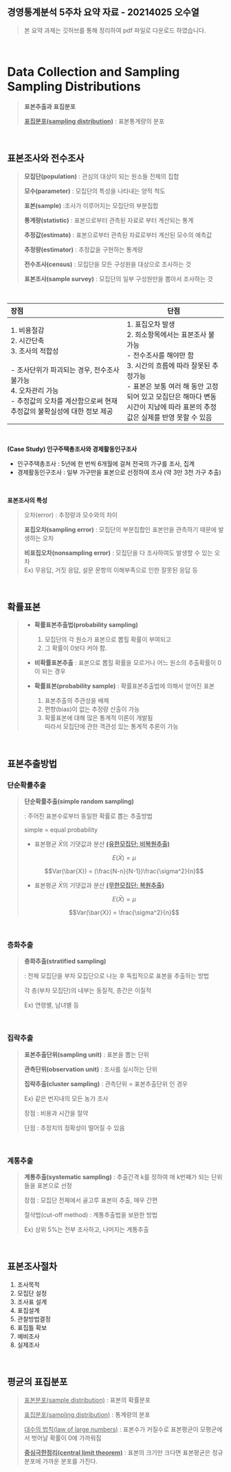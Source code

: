 ## 경영통계분석 5주차 요약 자료 - 20214025 오수열

> 본 요약 과제는 깃허브를 통해 정리하여 pdf 파일로 다운로드 하였습니다.  

<br>

# Data Collection and Sampling <br>Sampling Distributions

> **표본추출과 표집분포**
>
> <u>**표집분포(sampling distribution)**</u> : 표본통계량의 분포

<br>



## 표본조사와 전수조사

> **모집단(population)** : 관심의 대상이 되는 원소들 전체의 집합
>
> **모수(parameter)** : 모집단의 특성을 나타내는 양적 척도
>
> **표본(sample)** :조사가 이루어지는 모집단의 부분집합
>
> **통계량(statistic)** : 표본으로부터 관측된 자료로 부터 계산되는 통계
>
> **추정값(estimate)** : 표본으로부터 관측된 자료로부터 계산된 모수의 예측값
>
> **추정량(estimator)** : 추정값을 구현하는 통계량
>
> **전수조사(census)** : 모집단을 모든 구성원을 대상으로 조사하는 것
>
> **표본조사(sample survey)** : 모집단의 일부 구성원만을 뽑아서 조사하는 것

<br>

| 장점                                                         | 단점                                                         |
| :----------------------------------------------------------- | ------------------------------------------------------------ |
| 1. 비용절감<br />2. 시간단축<br />3. 조사의 적합성<br /><br />  - 조사단위가 파괴되는 경우, 전수조사 불가능<br />4. 오차관리 가능<br />  - 추정값의 오차를 계산함으로써 현재 추정값의 불확실성에 대한 정보 제공 | 1. 표집오차 발생<br />2. 희소항목에서는 표본조사 불가능<br />  - 전수조사를 해야만 함<br />3. 시간의 흐름에 따라 잘못된 추정가능<br />  - 표본은 보통 여러 해 동안 고정되어 있고 모집단은 해마다 변동<br />    시간이 지남에 따라 표본의 추정값은 실제를 반영 못할 수 있음 |

<br>

**(Case Study) 인구주택총조사와 경제활동인구조사**

* 인구주택총조사 : 5년에 한 번씩 6개월에 걸쳐 전국의 가구를 조사, 집계
* 경제활동인구조사 : 일부 가구만을 표본으로 선정하여 조사 (약 3만 3천 가구 추출)

<br>

**표본조사의 특성**

> 오차(error) : 추정량과 모수와의 차이
>
> **표집오차(sampling error)** : 모집단의 부분집합인 표본만을 관측하기 때문에 발생하는 오차
>
> **비표집오차(nonsampling error)** : 모집단을 다 조사하여도 발생할 수 있는 오차  
> Ex) 무응답, 거짓 응답, 설문 문항의 이해부족으로 인한 잘못된 응답 등

<br>

## 확률표본

> * **확률표본추출법(probability sampling)**
>     1. 모집단의 각 원소가 표본으로 뽑힐 확률이 부여되고
>     2. 그 확률이 0보다 커야 함.
>
> * **비확률표본추출** : 표본으로 뽑힐 확률을 모르거나 어느 원소의 추출확률이 0이 되는 경우
>
> * **확률표본(probability sample)** : 확률표본추출법에 의해서 얻어진 표본
>     1. 표본추출의 주관성을 배제
>     2. 편향(bias)이 없는 추정량 산출이 가능
>     3. 확률표본에 대해 많은 통계적 이론이 개발됨  
>         따라서 모집단에 관한 객관성 있는 통계적 추론이 가능

<br>

## 표본추출방법

### 단순확률추출

> **단순확률추출(simple random sampling)**
>
> : 주어진 표본수로부터 동일한 확률로 뽑는 추출방법
>
> simple = equal probability
>
> * 표본평균 $\bar{X}$의 기댓값과 분산 <u>**(유한모집단; 비복원추출)**</u>
>
> $$E(\bar{X}) = \mu$$
>
> $$Var(\bar{X}) = (\frac{N-n}{N-1})\frac{\sigma^2}{n}$$
>
> * 표본평균 $\bar{X}$의 기댓값과 분산 <u>**(무한모집단; 복원추출)**</u>
>
> $$E(\bar{X}) = \mu$$
>
> $$Var(\bar{X}) = \frac{\sigma^2}{n}$$

<br>

### 층화추출

> **층화추출(stratified sampling)**
>
> : 전체 모집단을 부차 모집단으로 나눈 후 독립적으로 표본을 추출하는 방법
>
> 각 층(부차 모집단)의 내부는 동질적, 층간은 이질적
>
> Ex) 연령별, 남녀별 등

<br>

### 집락추출

> **표본추출단위(sampling unit)** : 표본을 뽑는 단위
>
> **관측단위(observation unit)** : 조사를 실시하는 단위
>
> **집락추출(cluster sampling)** : 관측단위 = 표본추출단위 인 경우
>
> Ex) 같은 번지내의 모든 농가 조사
>
> 장점 : 비용과 시간을 절약
>
> 단점 : 추정치의 정확성이 떨어질 수 있음

<br>

### 계통추출

> **계통추출(systematic sampling)** : 추출간격 k를 정하여 매 k번째가 되는 단위들을 표본으로 선정
>
> 장점 : 모집단 전체에서 골고루 표본이 추출, 매우 간편
>
> 절삭법(cut-off method) : 계통추출법을 보완한 방법
>
> Ex) 상위 5%는 전부 조사하고, 나머지는 계통추출

<br>

## 표본조사절차

1. 조사목적
2. 모집단 설정
3. 조사표 설계
4. 표집설계
5. 관찰방법결정
6. 표집틀 확보
7. 예비조사
8. 실제조사

<br>

## 평균의 표집분포

> <u>표본분포(sample distribution)</u> : 표본의 확률분포
>
> <u>표집분포(sampling distribution)</u> : 통계량의 분포
>
> <u>대수의 법칙(law of large numbers)</u> : 표본수가 커질수로 표본평균이 모평균에서 벗어날 확률이 0에 가까워짐
>
> <u>**중심극한정리(central limit theorem)**</u> : 표본의 크기만 크다면 표본평균은 정규분포에 가까운 분포를 가진다.